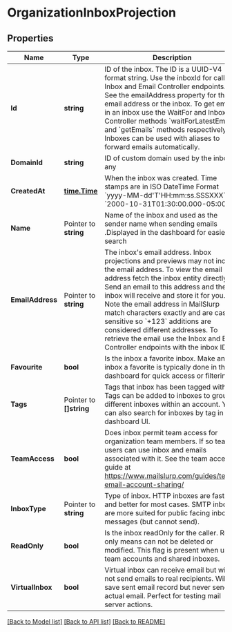 # OrganizationInboxProjection

## Properties

Name | Type | Description | Notes
------------ | ------------- | ------------- | -------------
**Id** | **string** | ID of the inbox. The ID is a UUID-V4 format string. Use the inboxId for calls to Inbox and Email Controller endpoints. See the emailAddress property for the email address or the inbox. To get emails in an inbox use the WaitFor and Inbox Controller methods &#x60;waitForLatestEmail&#x60; and &#x60;getEmails&#x60; methods respectively. Inboxes can be used with aliases to forward emails automatically. | 
**DomainId** | **string** | ID of custom domain used by the inbox if any | [optional] 
**CreatedAt** | [**time.Time**](time.Time) | When the inbox was created. Time stamps are in ISO DateTime Format &#x60;yyyy-MM-dd&#39;T&#39;HH:mm:ss.SSSXXX&#x60; e.g. &#x60;2000-10-31T01:30:00.000-05:00&#x60;. | 
**Name** | Pointer to **string** | Name of the inbox and used as the sender name when sending emails .Displayed in the dashboard for easier search | [optional] 
**EmailAddress** | Pointer to **string** | The inbox&#39;s email address. Inbox projections and previews may not include the email address. To view the email address fetch the inbox entity directly. Send an email to this address and the inbox will receive and store it for you. Note the email address in MailSlurp match characters exactly and are case sensitive so &#x60;+123&#x60; additions are considered different addresses. To retrieve the email use the Inbox and Email Controller endpoints with the inbox ID. | [optional] 
**Favourite** | **bool** | Is the inbox a favorite inbox. Make an inbox a favorite is typically done in the dashboard for quick access or filtering | 
**Tags** | Pointer to **[]string** | Tags that inbox has been tagged with. Tags can be added to inboxes to group different inboxes within an account. You can also search for inboxes by tag in the dashboard UI. | [optional] 
**TeamAccess** | **bool** | Does inbox permit team access for organization team members. If so team users can use inbox and emails associated with it. See the team access guide at https://www.mailslurp.com/guides/team-email-account-sharing/ | 
**InboxType** | Pointer to **string** | Type of inbox. HTTP inboxes are faster and better for most cases. SMTP inboxes are more suited for public facing inbound messages (but cannot send). | [optional] 
**ReadOnly** | **bool** | Is the inbox readOnly for the caller. Read only means can not be deleted or modified. This flag is present when using team accounts and shared inboxes. | 
**VirtualInbox** | **bool** | Virtual inbox can receive email but will not send emails to real recipients. Will save sent email record but never send an actual email. Perfect for testing mail server actions. | 

[[Back to Model list]](../README#documentation-for-models) [[Back to API list]](../README#documentation-for-api-endpoints) [[Back to README]](../README)


